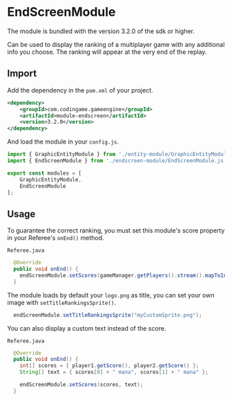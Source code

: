 # EndScreenModule

The module is bundled with the version 3.2.0 of the sdk or higher.

Can be used to display the ranking of a multiplayer game with any additional info you choose. The ranking will appear at the very end of the replay.

## Import

Add the dependency in the `pom.xml` of your project.
```xml
<dependency>
	<groupId>com.codingame.gameengine</groupId>
	<artifactId>module-endscreen</artifactId>
	<version>3.2.0</version>
</dependency>
```
And load the module in your `config.js`.
```javascript
import { GraphicEntityModule } from './entity-module/GraphicEntityModule.js';
import { EndScreenModule } from './endscreen-module/EndScreenModule.js';

export const modules = [
	GraphicEntityModule,
	EndScreenModule
];
```

## Usage

To guarantee the correct ranking, you must set this module's score property in your Referee's `onEnd()` method.

`Referee.java`
```java
  @Override
  public void onEnd() {
    endScreenModule.setScores(gameManager.getPlayers().stream().mapToInt(p -> p.getScore()).toArray());
  }
```

The module loads by default your `logo.png` as title, you can set your own image with `setTitleRankingsSprite()`.
```java
  endScreenModule.setTitleRankingsSprite("myCustomSprite.png");
```

You can also display a custom text instead of the score.

`Referee.java`
```java
  @Override
  public void onEnd() {
    int[] scores = { player1.getScore(), player2.getScore() };
    String[] text = { scores[0] + " mana", scores[1] + " mana" };

    endScreenModule.setScores(scores, text);
  }
```